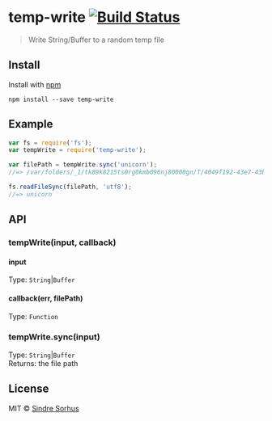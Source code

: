 # temp-write [![Build Status](https://travis-ci.org/sindresorhus/temp-write.png?branch=master)](http://travis-ci.org/sindresorhus/temp-write)

> Write String/Buffer to a random temp file


## Install

Install with [npm](https://npmjs.org/package/temp-write)

```
npm install --save temp-write
```


## Example

```js
var fs = require('fs');
var tempWrite = require('temp-write');

var filePath = tempWrite.sync('unicorn');
//=> /var/folders/_1/tk89k8215ts0rg0kmb096nj80000gn/T/4049f192-43e7-43b2-98d9-094e6760861b

fs.readFileSync(filePath, 'utf8');
//=> unicorn
```


## API

### tempWrite(input, callback)

#### input

Type: `String`|`Buffer`

#### callback(err, filePath)

Type: `Function`


### tempWrite.sync(input)

Type: `String`|`Buffer`  
Returns: the file path


## License

MIT © [Sindre Sorhus](http://sindresorhus.com)
